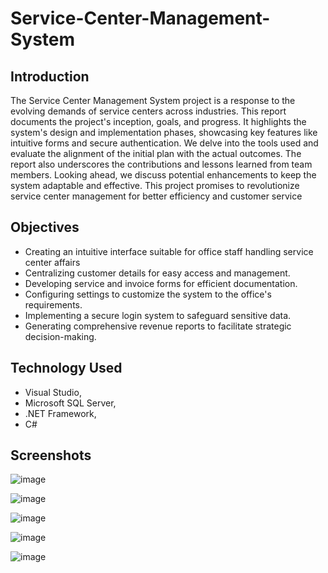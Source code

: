 # Service-Center-Management-System
## Introduction
The Service Center Management System project is a response to the evolving
demands of service centers across industries. This report documents the
project's inception, goals, and progress. It highlights the system's design and
implementation phases, showcasing key features like intuitive forms and
secure authentication. We delve into the tools used and evaluate the
alignment of the initial plan with the actual outcomes. The report also
underscores the contributions and lessons learned from team members.
Looking ahead, we discuss potential enhancements to keep the system
adaptable and effective. This project promises to revolutionize service center
management for better efficiency and customer service


## Objectives

* Creating an intuitive interface suitable for office staff handling service center affairs
* Centralizing customer details for easy access and management.
* Developing service and invoice forms for efficient documentation.
* Configuring settings to customize the system to the office's requirements.
* Implementing a secure login system to safeguard sensitive data.
* Generating comprehensive revenue reports to facilitate strategic decision-making.

## Technology Used
* Visual Studio,
* Microsoft SQL Server,
* .NET Framework,
* C#

## Screenshots

![image](https://github.com/shanukafer98/Service-Center-Management-System/assets/141110476/3c1bdc3f-530c-493c-ba21-713e16373a11)


![image](https://github.com/shanukafer98/Service-Center-Management-System/assets/141110476/3b9aa626-e46c-426e-9a03-f9af9759c67a)


![image](https://github.com/shanukafer98/Service-Center-Management-System/assets/141110476/fb2fff15-91d5-4e33-9951-3e853513eacb)


![image](https://github.com/shanukafer98/Service-Center-Management-System/assets/141110476/c609f14b-6169-4109-8df0-7603ee9fdbe9)


![image](https://github.com/shanukafer98/Service-Center-Management-System/assets/141110476/691b7cd5-ee9e-4d22-8b73-ce191b0f9643)





